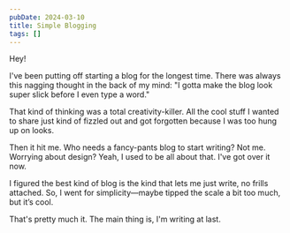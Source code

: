 ```yaml
---
pubDate: 2024-03-10
title: Simple Blogging
tags: []
---
```


Hey!

I've been putting off starting a blog for the longest time. There was always this nagging thought in the back of my mind: "I gotta make the blog look super slick before I even type a word."

That kind of thinking was a total creativity-killer. All the cool stuff I wanted to share just kind of fizzled out and got forgotten because I was too hung up on looks.

Then it hit me. Who needs a fancy-pants blog to start writing? Not me. Worrying about design? Yeah, I used to be all about that. I've got over it now.

I figured the best kind of blog is the kind that lets me just write, no frills attached. So, I went for simplicity—maybe tipped the scale a bit too much, but it’s cool.

That's pretty much it. The main thing is, I'm writing at last.
